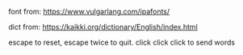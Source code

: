 font from: https://www.vulgarlang.com/ipafonts/


dict from: https://kaikki.org/dictionary/English/index.html


escape to reset, escape twice to quit. click click click to send words
